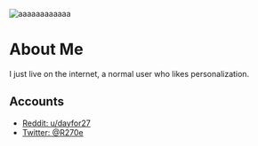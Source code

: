 ![aaaaaaaaaaaa](https://user-images.githubusercontent.com/68751594/150438345-b13b5810-c5cc-4c5c-9207-c4ab1fbe82a0.png)

# About Me

I just live on the internet, a normal user who likes personalization.
 
Accounts
--------------
- [Reddit: u/dayfor27](https://www.reddit.com/user/dayfor27/)
- [Twitter: @R270e](https://twitter.com/R270e)
